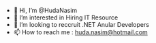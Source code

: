 - 👋 Hi, I’m @HudaNasim
- 👀 I’m interested in Hiring IT Resource
- 💞️ I’m looking to reccruit .NET Anular Developers 
- 📫 How to reach me : huda.nasim@hotmail.com

<!---
HudaNasim/HudaNasim is a ✨ special ✨ repository because its `README.md` (this file) appears on your GitHub profile.
You can click the Preview link to take a look at your changes.
--->
